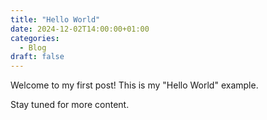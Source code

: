 ```yaml
---
title: "Hello World"
date: 2024-12-02T14:00:00+01:00
categories:
  - Blog
draft: false
---
```


Welcome to my first post! This is my "Hello World" example.

Stay tuned for more content.
